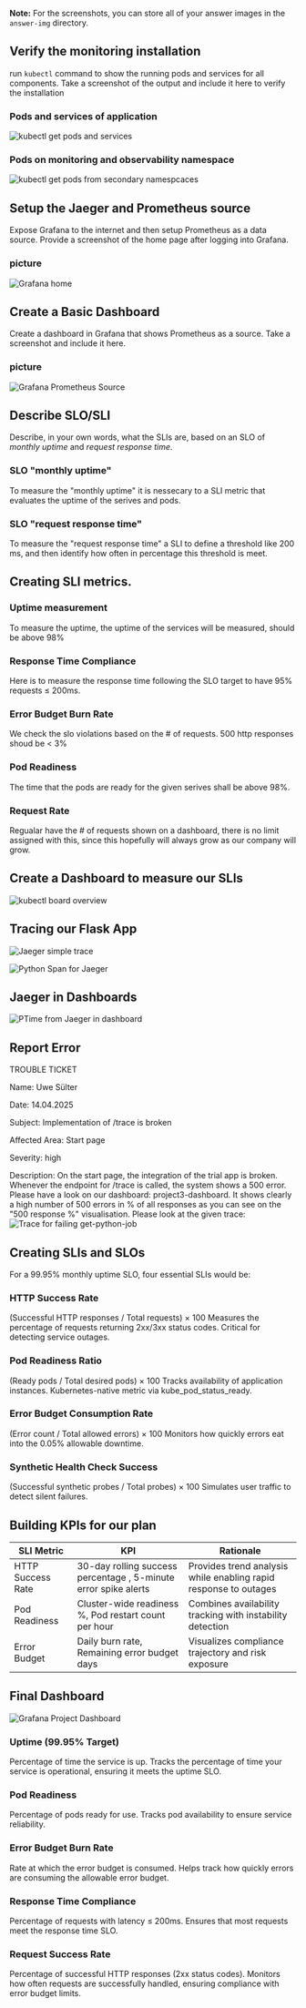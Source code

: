 **Note:** For the screenshots, you can store all of your answer images in the `answer-img` directory.

## Verify the monitoring installation

run `kubectl` command to show the running pods and services for all components. Take a screenshot of the output and include it here to verify the installation
### Pods and services of application
 ![kubectl get pods and services](answer-img/kubectl_get_pods_services.png)

### Pods on monitoring and observability namespace
 ![kubectl get pods from secondary namespcaces](answer-img/PodsFromMonitoringAndObservability.png)

## Setup the Jaeger and Prometheus source
Expose Grafana to the internet and then setup Prometheus as a data source. Provide a screenshot of the home page after logging into Grafana.
### picture
 ![Grafana home](answer-img/grafana_home.png)

## Create a Basic Dashboard
Create a dashboard in Grafana that shows Prometheus as a source. Take a screenshot and include it here.
### picture
 ![Grafana Prometheus Source](answer-img/Grafana_promethues_source.png)

## Describe SLO/SLI
Describe, in your own words, what the SLIs are, based on an SLO of *monthly uptime* and *request response time*.
### SLO "monthly uptime"
To measure the "monthly uptime" it is nessecary to a SLI metric that evaluates the uptime of the serives and pods.
### SLO "request response time"
To measure the "request response time" a SLI to define a threshold like 200 ms, and then identify how often in percentage this threshold is meet.

## Creating SLI metrics.

### Uptime measurement
To measure the uptime, the uptime of the services will be measured, should be above 98%

### Response Time Compliance
Here is to measure the response time following the SLO target to have 95% requests ≤ 200ms.

### Error Budget Burn Rate
We check the slo violations based on the # of requests. 500 http responses shoud be < 3%

### Pod Readiness
The time that the pods are ready for the given serives shall be above 98%.

### Request Rate
Regualar have the # of requests shown on a dashboard, there is no limit assigned with this, since this hopefully will always grow as our company will grow.

## Create a Dashboard to measure our SLIs
 ![kubectl board overview](answer-img/Grafana_overview.png)

## Tracing our Flask App

 ![Jaeger simple trace](answer-img/jaeger_simple_trace.png)

  ![Python Span for Jaeger](answer-img/Python_span_example.png)


## Jaeger in Dashboards

![PTime from Jaeger in dashboard](answer-img/TimeFromJaeger.png)

## Report Error

TROUBLE TICKET

Name: Uwe Sülter

Date: 14.04.2025

Subject: Implementation of /trace is broken 

Affected Area: Start page

Severity: high

Description:
On the start page, the integration of the trial app is broken. Whenever the endpoint for /trace is called, the system shows a 500 error. Please have a look on our dashboard: project3-dashboard. It shows clearly a high number of 500 errors in % of all responses as you can see on the "500 response %" visualisation. Please look at the given trace:
![Trace for failing get-python-job](answer-img/ErrorTrace.png)


## Creating SLIs and SLOs

For a 99.95% monthly uptime SLO, four essential SLIs would be:
### HTTP Success Rate
(Successful HTTP responses / Total requests) × 100
Measures the percentage of requests returning 2xx/3xx status codes. Critical for detecting service outages.
### Pod Readiness Ratio
(Ready pods / Total desired pods) × 100
Tracks availability of application instances. Kubernetes-native metric via kube_pod_status_ready.
### Error Budget Consumption Rate
(Error count / Total allowed errors) × 100
Monitors how quickly errors eat into the 0.05% allowable downtime.
### Synthetic Health Check Success
(Successful synthetic probes / Total probes) × 100
Simulates user traffic to detect silent failures.
## Building KPIs for our plan


|SLI Metric| KPI| Rationale|
|--------------|--------------|---------------|
|HTTP Success Rate|30-day rolling success percentage , 5-minute error spike alerts|Provides trend analysis while enabling rapid response to outages|
|Pod Readiness|Cluster-wide readiness %, Pod restart count per hour|Combines availability tracking with instability detection|
|Error Budget|Daily burn rate, Remaining error budget days|Visualizes compliance trajectory and risk exposure|

## Final Dashboard
 ![Grafana Project Dashboard](answer-img/Grafana_final_overview.png)

 ### Uptime (99.95% Target)
Percentage of time the service is up. Tracks the percentage of time your service is operational, ensuring it meets the uptime SLO.

 ### Pod Readiness
 Percentage of pods ready for use. Tracks pod availability to ensure service reliability.

 ### Error Budget Burn Rate
Rate at which the error budget is consumed. Helps track how quickly errors are consuming the allowable error budget.
 ### Response Time Compliance
 Percentage of requests with latency ≤ 200ms. Ensures that most requests meet the response time SLO.

 ### Request Success Rate
Percentage of successful HTTP responses (2xx status codes). Monitors how often requests are successfully handled, ensuring compliance with error budget limits.